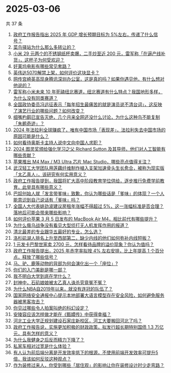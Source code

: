 # 2025-03-06

共 37 条

<!-- BEGIN -->
<!-- 最后更新时间 Thu Mar 06 2025 01:21:49 GMT+0800 (China Standard Time) -->

1. [政府工作报告指出 2025 年 GDP 增长预期目标为 5%左右，传递了什么信号？](https://www.zhihu.com/question/14099771798)
1. [菜鸟驿站为什么那么多转让的？](https://www.zhihu.com/question/458627547)
1. [小米 29 元两个的不锈钢纸杯卖爆，二手炒至近 200 元，雷军称「在逼产线补货」，这杯子为何受欢迎？](https://www.zhihu.com/question/14068589311)
1. [好莱坞电影有哪些常见套路？](https://www.zhihu.com/question/559470375)
1. [英伟达5070解禁上架，如何评价这块显卡？](https://www.zhihu.com/question/14101563471)
1. [网传宫崎英高现身腾讯深圳办公室，这是真的吗？如果你遇见他，有什么想对他说的？](https://www.zhihu.com/question/14051296341)
1. [雷军称小米未来 10 年死磕纽北赛道，纽北赛道有什么特点？我国地形多样，为什么没有同类赛道？](https://www.zhihu.com/question/13927039086)
1. [全国政协委员冯远征表示「每年招生最痛苦的就是演员说不清台词」，这反映了演艺行业的哪些问题？如何改变？](https://www.zhihu.com/question/13957463183)
1. [细嘴杓鹬已宣告灭绝，几个月来全网还没什么讨论，为什么这种鸟不能复制「朱鹮奇迹」？](https://www.zhihu.com/question/14050233515)
1. [2024 年法拉利全球赚疯了，唯有中国市场「表现差」，法拉利失去中国市场的原因可能是什么？](https://www.zhihu.com/question/13942315140)
1. [如何看待奥斯卡主持人说中文向中国人求职？](https://www.zhihu.com/question/13908989615)
1. [2024 图灵奖颁给强化学习之父 Richard Sutton 及其导师，他们对人工智能有哪些贡献？](https://www.zhihu.com/question/14157320544)
1. [苹果推出 M4 Max / M3 Ultra 芯片 Mac Studio，哪些亮点值得关注？](https://www.zhihu.com/question/14167658813)
1. [武汉轻工大学团队用莲藕纤维制作植入支架加速骨头生长愈合，被称为现实版「太乙真人」，该研究有何实用意义？](https://www.zhihu.com/question/14021590595)
1. [政府工作报告提到，我国将扩大高中阶段教育学位供给，逐步推行免费学前教育，此举具有哪些意义？](https://www.zhihu.com/question/14102574492)
1. [巴奴创始人就「发言带爹味」致歉，你认为哪些话是「爹味」的体现？一个人能意识到自己说话有「爹味」吗？](https://www.zhihu.com/question/14028862443)
1. [全国人大代表姚劲波建议房租年涨幅不得超过 5%，这一涨幅标准是否合理？落地后可能会带来哪些影响？](https://www.zhihu.com/question/14031579481)
1. [如何评价苹果 3 月 5 日发布的 MacBook Air M4，相比前代有哪些提升？](https://www.zhihu.com/question/14167413067)
1. [为什么俄乌战争没有看见大型侦打无人机发挥作用的报道？](https://www.zhihu.com/question/12793579709)
1. [清北最差的专业跟华五最好的专业，怎么选？](https://www.zhihu.com/question/9466062236)
1. [洛杉矶湖人排名上升至西部第二，缺少内线的他们如何弥补内线短板？](https://www.zhihu.com/question/13971058783)
1. [1 元发卡巴黎世家卖 2700 元，怎样看待品牌的溢价现象？你认为值吗？](https://www.zhihu.com/question/14093266557)
1. [政府工作报告提出，2025 年赤字率拟按 4% 左右安排，比上年提高 1 个百分点，释放了哪些信号？](https://www.zhihu.com/question/14100349727)
1. [马、驴、鹿等动物的背部为何会演化出一个「座位」?](https://www.zhihu.com/question/13732515026)
1. [你们的入门美剧是哪一部？](https://www.zhihu.com/question/414169365)
1. [我不明白大学到底在学什么？](https://www.zhihu.com/question/13542075761)
1. [封神中，石矶娘娘被太乙真人诛杀究竟冤不冤？](https://www.zhihu.com/question/13009520428)
1. [为什么NBA自2019年以来，就没有连冠的队伍了？](https://www.zhihu.com/question/12129071901)
1. [国家网络安全通报中心提示本地部署大语言模型存在安全风险，如何避免服务器被黑客攻击？](https://www.zhihu.com/question/13956992813)
1. [你见过哪些令人拍案叫绝的科幻设定？](https://www.zhihu.com/question/286130359)
1. [安陵容应该怎样做才能在《甄嬛传》中获得幸福？](https://www.zhihu.com/question/658046021)
1. [河北工业大学正规划建设石家庄新校区，河工大要搬回河北了吗？](https://www.zhihu.com/question/13017478488)
1. [政府工作报告说，实施更加积极的财政政策，拟发行超长期特别国债 1.3 万亿元，具有怎样的意义？](https://www.zhihu.com/question/14100933229)
1. [为什么我健身之后反而精力下降了？](https://www.zhihu.com/question/12869597905)
1. [私家车相对过宽是什么体验？](https://www.zhihu.com/question/588507809)
1. [有人认为前后端分离是开发效率低下的根源，不使用前端开发效率可提升5倍，我该如何反驳这种观点？](https://www.zhihu.com/question/9043262003)
1. [作为装修过来人，你受到哪些「居住观」的影响让你在装修设计时少走弯路？](https://www.zhihu.com/question/12500471885)

<!-- END -->
